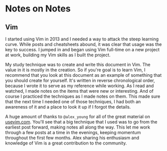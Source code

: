 # Notes on Notes

## Vim

I started using Vim in 2013 and I needed a way to attack the steep learning curve. While posts and cheatsheets abound, it was clear that usage was the key to success. I jumped in and began using Vim full-time on a new project at work, building my Vim skills as I built the project.

My study technique was to create and write this document in Vim. The value in it is mostly in the creation. So if you're goal is to learn Vim, I recommend that you look at this document as an example of something that you should create for yourself. It's written in reverse chronological order, because I wrote it to serve as my reference while working. As I read and watched, I made notes on the items that were new or interesting. And of course I practiced the techniques as I made notes on them. This made sure that the next time I needed one of those techniques, I had both an awareness of it and a place to look it up if I forgot the details.

A huge amount of thanks to `@alex_young` for all of the great material on [usevim.com](http://usevim.com). You'll see that a big technique that I used was to go from the earliest post forward, making notes all along the way. This let me work through a few posts at a time in the evenings, keeping momentum throughout the first few months. Alex sharing his enthusiasm and knowledge of Vim is a great contribution to the community.
